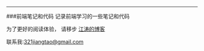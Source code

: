 ---
###前端笔记和代码
记录前端学习的一些笔记和代码

为了更好的阅读体验， 请移步 [江涛的博客](http://www.imjiangtao.com)

联系我:[321jiangtao@gmail.com](mailto:321jiangtao@gmail.com)
